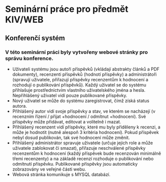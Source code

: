 # Seminární práce pro předmět KIV/WEB

## Konferenčí systém

### V této seminární práci byly vytvořeny webové stránky pro správu konference.  

* Uživateli systému jsou autoři příspěvků (vkládají abstrakty článků a PDF dokumenty), recenzenti příspěvků (hodnotí příspěvky) a administrátoři (spravují uživatele, přiřazují příspěvky recenzentům k hodnocení a rozhodují o publikování příspěvků). Každý uživatel se do systému přihlašuje prostřednictvím vlastního uživatelského jména a hesla. Nepřihlášený uživatel vidí pouze publikované příspěvky.
* Nový uživatel se může do systému zaregistrovat, čímž získá status autora.
* Přihlášený autor vidí svoje příspěvky a stav, ve kterém se nacházejí (v recenzním řízení / přijat +hodnocení / odmítnut +hodnocení). Své příspěvky může přidávat, editovat a volitelně i mazat.
* Přihlášený recenzent vidí příspěvky, které mu byly přiděleny k recenzi, a může je hodnotit (nutně alespoň 3 kritéria hodnocení). Pokud příspěvek nebyl dosud publikován, tak své hodnocení může změnit.
* Přihlášený administrátor spravuje uživatele (určuje jejich role a může uživatele zablokovat či smazat), přiřazuje neschválené příspěvky recenzentům k hodnocení (každý příspěvek bude recenzován minimálně třemi recenzenty) a na základě recenzí rozhoduje o publikování nebo odmítnutí příspěvku. Publikované příspěvky jsou automaticky zobrazovány ve veřejné části webu.
* Webová stránka komunikuje s MYSQL databází.
